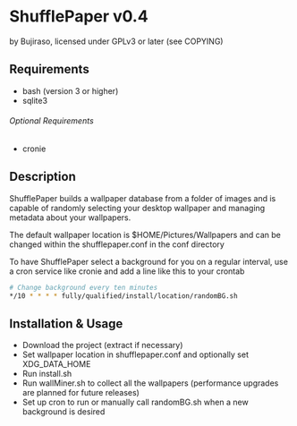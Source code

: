 # ShufflePaper v0.4
by Bujiraso, licensed under GPLv3 or later (see COPYING)

## Requirements
* bash (version 3 or higher)
* sqlite3

###### Optional Requirements
* cronie

## Description
ShufflePaper builds a wallpaper database from a folder of images and is capable of randomly selecting your desktop wallpaper and managing metadata about your wallpapers.

The default wallpaper location is $HOME/Pictures/Wallpapers and can be changed within the shufflepaper.conf in the conf directory

To have ShufflePaper select a background for you on a regular interval, use a cron service like cronie and add a line like this to your crontab

```bash
# Change background every ten minutes
*/10 * * * * fully/qualified/install/location/randomBG.sh
```

## Installation & Usage
* Download the project (extract if necessary)
* Set wallpaper location in shufflepaper.conf and optionally set XDG_DATA_HOME
* Run install.sh
* Run wallMiner.sh to collect all the wallpapers (performance upgrades are planned for future releases)
* Set up cron to run or manually call randomBG.sh when a new background is desired
